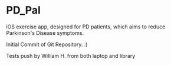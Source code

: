 # PD_Pal

iOS exercise app, designed for PD patients, which aims to reduce Parkinson's Disease symptoms.

Initial Commit of Git Repository.
:)


Tests push by William H. from both laptop and library

